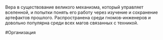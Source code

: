 Вера в существование великого механизма, который управляет вселенной, и попытки понять его работу через изучение и сохранение артефактов прошлого. Распространена среди гномов-инженеров и довольно популярна среди всех магов связанных с техникой.
 
 
 #Организация 
